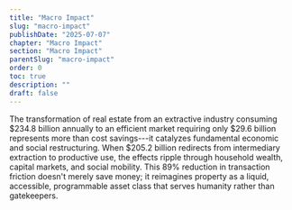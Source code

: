 ```yaml
---
title: "Macro Impact"
slug: "macro-impact"
publishDate: "2025-07-07"
chapter: "Macro Impact"
section: "Macro Impact"
parentSlug: "macro-impact"
order: 0
toc: true
description: ""
draft: false
---
```


The transformation of real estate from an extractive industry consuming \$234.8 billion annually to an efficient market requiring only \$29.6 billion represents more than cost savings---it catalyzes fundamental economic and social restructuring. When \$205.2 billion redirects from intermediary extraction to productive use, the effects ripple through household wealth, capital markets, and social mobility. This 89% reduction in transaction friction doesn't merely save money; it reimagines property as a liquid, accessible, programmable asset class that serves humanity rather than gatekeepers.
